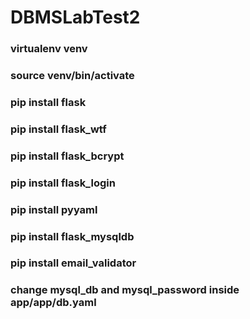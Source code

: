 # DBMSLabTest2
### virtualenv venv
### source venv/bin/activate
### pip install flask
### pip install flask_wtf
### pip install flask_bcrypt
### pip install flask_login
### pip install pyyaml
### pip install flask_mysqldb
### pip install email_validator
### change mysql_db and mysql_password inside app/app/db.yaml